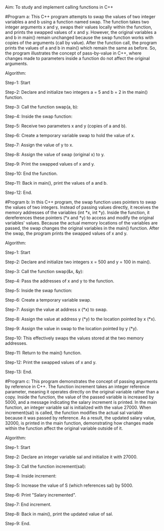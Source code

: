Aim: To study and implement calling functions in C++

#Program a: This C++ program attempts to swap the values of two integer variables a and b using a function named swap. The function takes two integer arguments x and y, swaps their values locally within the function, and prints the swapped values of x and y. However, the original variables a and b in main() remain unchanged because the swap function works with copies of the arguments (call by value). After the function call, the program prints the values of a and b in main() which remain the same as before. So, the program illustrates the concept of pass-by-value in C++, where changes made to parameters inside a function do not affect the original arguments.

Algorithm:

Step-1: Start

Step-2: Declare and initialize two integers a = 5 and b = 2 in the main() function.

Step-3: Call the function swap(a, b):

Step-4: Inside the swap function:

Step-5: Receive two parameters x and y (copies of a and b).

Step-6: Create a temporary variable swap to hold the value of x.

Step-7: Assign the value of y to x.

Step-8: Assign the value of swap (original x) to y.

Step-9: Print the swapped values of x and y.

Step-10: End the function.

Step-11: Back in main(), print the values of a and b.

Step-12: End.

#Program b: In this C++ program, the swap function uses pointers to swap the values of two integers. Instead of passing values directly, it receives the memory addresses of the variables (int *x, int *y). Inside the function, it dereferences these pointers (*x and *y) to access and modify the original variables' values. Because the actual memory locations of the variables are passed, the swap changes the original variables in the main() function. After the swap, the program prints the swapped values of x and y.

Algorithm:

Step-1: Start

Step-2: Declare and initialize two integers x = 500 and y = 100 in main().

Step-3: Call the function swap(&x, &y):

Step-4: Pass the addresses of x and y to the function.

Step-5: Inside the swap function:

Step-6: Create a temporary variable swap.

Step-7: Assign the value at address x (*x) to swap.

Step-8: Assign the value at address y (*y) to the location pointed by x (*x).

Step-9: Assign the value in swap to the location pointed by y (*y).

Step-10: This effectively swaps the values stored at the two memory addresses.

Step-11: Return to the main() function.

Step-12: Print the swapped values of x and y.

Step-13: End.

#Program c: This program demonstrates the concept of passing arguments by reference in C++. The function increment takes an integer reference parameter, meaning it operates directly on the original variable rather than a copy. Inside the function, the value of the passed variable is increased by 5000, and a message indicating the salary increment is printed. In the main function, an integer variable sal is initialized with the value 27000. When increment(sal) is called, the function modifies the actual sal variable because it was passed by reference. As a result, the updated salary value, 32000, is printed in the main function, demonstrating how changes made within the function affect the original variable outside of it.

Algorithm:

Step-1: Start

Step-2: Declare an integer variable sal and initialize it with 27000.

Step-3: Call the function increment(sal):

Step-4: Inside increment:

Step-5: Increase the value of S (which references sal) by 5000.

Step-6: Print "Salary incremented".

Step-7: End increment.

Step-8: Back in main(), print the updated value of sal.

Step-9: End.

